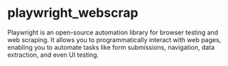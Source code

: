 # playwright_webscrap
 Playwright is an open-source automation library for browser testing and web scraping. It allows you to programmatically interact with web pages, enabling you to automate tasks like form submissions, navigation, data extraction, and even UI testing. 

